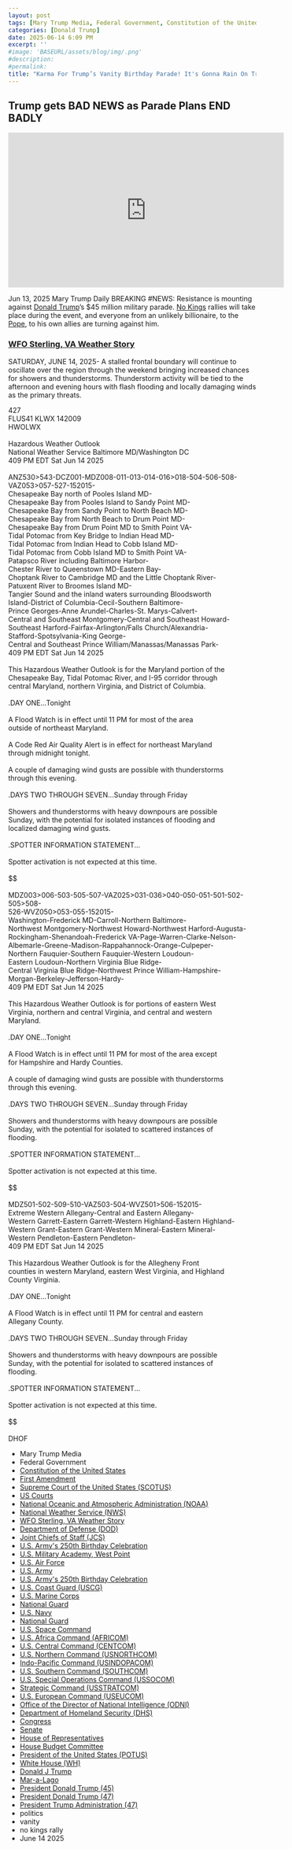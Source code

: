 ```yaml
---
layout: post
tags: [Mary Trump Media, Federal Government, Constitution of the United States, First Amendment, Supreme Court of the United States (SCOTUS), US Courts, National Oceanic and Atmospheric Administration (NOAA), National Weather Service (NWS), WFO Sterling VA Weather Story, Department of Defense (DOD), Joint Chiefs of Staff (JCS), U.S. Army’s 250th Birthday Celebration, U.S. Military Academy West Point, U.S. Air Force, U.S. Army, U.S. Army’s 250th Birthday Celebration, U.S. Coast Guard (USCG), U.S. Marine Corps, National Guard, U.S. Navy, National Guard, U.S. Space Command, U.S. Africa Command (AFRICOM), U.S. Central Command (CENTCOM), U.S. Northern Command (USNORTHCOM), Indo-Pacific Command (USINDOPACOM), U.S. Southern Command (SOUTHCOM), U.S. Special Operations Command (USSOCOM), Strategic Command (USSTRATCOM), U.S. European Command (USEUCOM), Office of the Director of National Intelligence (ODNI), Department of Homeland Security (DHS), Congress, Senate, House of Representatives, House Budget Committee, President of the United States (POTUS), White House (WH), Donald J Trump, Mar-a-Lago, President Donald Trump (45), President Donald Trump (47), President Trump Administration (47), politics, vanity, no kings rally, June 14 2025]
categories: [Donald Trump]
date: 2025-06-14 6:09 PM
excerpt: ''
#image: 'BASEURL/assets/blog/img/.png'
#description:
#permalink:
title: "Karma For Trump’s Vanity Birthday Parade! It's Gonna Rain On Trump’s Parade."
---
```



## Trump gets BAD NEWS as Parade Plans END BADLY

<iframe width="560" height="315" src="https://www.youtube.com/embed/vAYi1pFOIec?si=zIawEiqYrSQrEj9n" title="YouTube video player" frameborder="0" allow="accelerometer; autoplay; clipboard-write; encrypted-media; gyroscope; picture-in-picture; web-share" referrerpolicy="strict-origin-when-cross-origin" allowfullscreen></iframe>

Jun 13, 2025  Mary Trump Daily
BREAKING #NEWS: Resistance is mounting against [Donald Trump]()’s \$45 million military parade. [No Kings]() rallies will take place during the event, and everyone from an unlikely billionaire, to the [Pope](), to his own allies are turning against him.

### [WFO Sterling, VA Weather Story](https://www.weather.gov/lwx/weatherstory)

SATURDAY, JUNE 14, 2025- A stalled frontal boundary will continue to oscillate over the region through the weekend bringing increased chances for showers and thunderstorms. Thunderstorm activity will be tied to the afternoon and evening hours with flash flooding and locally damaging winds as the primary threats.

427<br />FLUS41 KLWX 142009<br />HWOLWX<br /><br />Hazardous Weather Outlook<br />National Weather Service Baltimore MD/Washington DC<br />409 PM EDT Sat Jun 14 2025<br /><br />ANZ530>543-DCZ001-MDZ008-011-013-014-016>018-504-506-508-<br />VAZ053>057-527-152015-<br />Chesapeake Bay north of Pooles Island MD-<br />Chesapeake Bay from Pooles Island to Sandy Point MD-<br />Chesapeake Bay from Sandy Point to North Beach MD-<br />Chesapeake Bay from North Beach to Drum Point MD-<br />Chesapeake Bay from Drum Point MD to Smith Point VA-<br />Tidal Potomac from Key Bridge to Indian Head MD-<br />Tidal Potomac from Indian Head to Cobb Island MD-<br />Tidal Potomac from Cobb Island MD to Smith Point VA-<br />Patapsco River including Baltimore Harbor-<br />Chester River to Queenstown MD-Eastern Bay-<br />Choptank River to Cambridge MD and the Little Choptank River-<br />Patuxent River to Broomes Island MD-<br />Tangier Sound and the inland waters surrounding Bloodsworth<br />Island-District of Columbia-Cecil-Southern Baltimore-<br />Prince Georges-Anne Arundel-Charles-St. Marys-Calvert-<br />Central and Southeast Montgomery-Central and Southeast Howard-<br />Southeast Harford-Fairfax-Arlington/Falls Church/Alexandria-<br />Stafford-Spotsylvania-King George-<br />Central and Southeast Prince William/Manassas/Manassas Park-<br />409 PM EDT Sat Jun 14 2025<br /><br />This Hazardous Weather Outlook is for the Maryland portion of the<br />Chesapeake Bay, Tidal Potomac River, and I-95 corridor through<br />central Maryland, northern Virginia, and District of Columbia.<br /><br />.DAY ONE...Tonight<br /><br />A Flood Watch is in effect until 11 PM for most of the area<br />outside of northeast Maryland.<br /><br />A Code Red Air Quality Alert is in effect for northeast Maryland<br />through midnight tonight.<br /><br />A couple of damaging wind gusts are possible with thunderstorms<br />through this evening.<br /><br />.DAYS TWO THROUGH SEVEN...Sunday through Friday<br /><br />Showers and thunderstorms with heavy downpours are possible<br />Sunday, with the potential for isolated instances of flooding and<br />localized damaging wind gusts.<br /><br />.SPOTTER INFORMATION STATEMENT...<br /><br />Spotter activation is not expected at this time.<br /><br />\$\$<br /><br />MDZ003>006-503-505-507-VAZ025>031-036>040-050-051-501-502-505>508-<br />526-WVZ050>053-055-152015-<br />Washington-Frederick MD-Carroll-Northern Baltimore-<br />Northwest Montgomery-Northwest Howard-Northwest Harford-Augusta-<br />Rockingham-Shenandoah-Frederick VA-Page-Warren-Clarke-Nelson-<br />Albemarle-Greene-Madison-Rappahannock-Orange-Culpeper-<br />Northern Fauquier-Southern Fauquier-Western Loudoun-<br />Eastern Loudoun-Northern Virginia Blue Ridge-<br />Central Virginia Blue Ridge-Northwest Prince William-Hampshire-<br />Morgan-Berkeley-Jefferson-Hardy-<br />409 PM EDT Sat Jun 14 2025<br /><br />This Hazardous Weather Outlook is for portions of eastern West<br />Virginia, northern and central Virginia, and central and western<br />Maryland.<br /><br />.DAY ONE...Tonight<br /><br />A Flood Watch is in effect until 11 PM for most of the area except<br />for Hampshire and Hardy Counties.<br /><br />A couple of damaging wind gusts are possible with thunderstorms<br />through this evening.<br /><br />.DAYS TWO THROUGH SEVEN...Sunday through Friday<br /><br />Showers and thunderstorms with heavy downpours are possible<br />Sunday, with the potential for isolated to scattered instances of<br />flooding.<br /><br />.SPOTTER INFORMATION STATEMENT...<br /><br />Spotter activation is not expected at this time.<br /><br />\$\$<br /><br />MDZ501-502-509-510-VAZ503-504-WVZ501>506-152015-<br />Extreme Western Allegany-Central and Eastern Allegany-<br />Western Garrett-Eastern Garrett-Western Highland-Eastern Highland-<br />Western Grant-Eastern Grant-Western Mineral-Eastern Mineral-<br />Western Pendleton-Eastern Pendleton-<br />409 PM EDT Sat Jun 14 2025<br /><br />This Hazardous Weather Outlook is for the Allegheny Front<br />counties in western Maryland, eastern West Virginia, and Highland<br />County Virginia.<br /><br />.DAY ONE...Tonight<br /><br />A Flood Watch is in effect until 11 PM for central and eastern<br />Allegany County.<br /><br />.DAYS TWO THROUGH SEVEN...Sunday through Friday<br /><br />Showers and thunderstorms with heavy downpours are possible<br />Sunday, with the potential for isolated to scattered instances of<br />flooding.<br /><br />.SPOTTER INFORMATION STATEMENT...<br /><br />Spotter activation is not expected at this time.<br /><br />\$\$<br /><br />DHOF<br />

- Mary Trump Media 
- Federal Government 
- [Constitution of the United States](https://constitution.congress.gov/)
- [First Amendment](https://constitution.congress.gov/constitution/amendment-1/)
- [Supreme Court of the United States (SCOTUS)](https://www.supremecourt.gov/)
- [US Courts](https://www.uscourts.gov/)
- [National Oceanic and Atmospheric Administration (NOAA)](https://www.noaa.gov/)
- [National Weather Service (NWS)](https://www.weather.gov/)
- [WFO Sterling, VA Weather Story](https://www.weather.gov/lwx/weatherstory)
- [Department of Defense (DOD)](https://www.defense.gov/)
- [Joint Chiefs of Staff (JCS)](https://www.jcs.mil/)
- [U.S. Army's 250th Birthday Celebration](https://www.army.mil/1775/)
- [U.S. Military Academy, West Point](https://www.westpoint.edu/)
- [U.S. Air Force](https://www.af.mil/)
- [U.S. Army](https://www.army.mil/)
- [U.S. Army's 250th Birthday Celebration](https://www.army.mil/1775/)
- [U.S. Coast Guard (USCG)](https://www.uscg.mil/)
- [U.S. Marine Corps](https://www.marines.mil/)
- [National Guard](https://www.nationalguard.mil/)
- [U.S. Navy](https://www.navy.mil/)
- [National Guard](https://www.nationalguard.mil/)
- [U.S. Space Command](https://www.spacecom.mil/)
- [U.S. Africa Command (AFRICOM)](https://www.africom.mil/)
- [U.S. Central Command (CENTCOM)](https://www.centcom.mil/)
- [U.S. Northern Command (USNORTHCOM)](https://www.northcom.mil/)
- [Indo-Pacific Command (USINDOPACOM)](https://www.pacom.mil/)
- [U.S. Southern Command (SOUTHCOM)](http://www.southcom.mil/)
- [U.S. Special Operations Command (USSOCOM)](https://www.socom.mil/)
- [Strategic Command (USSTRATCOM)](http://www.stratcom.mil/)
- [U.S. European Command (USEUCOM)](https://www.eucom.mil/)
- [Office of the Director of National Intelligence (ODNI)](https://www.odni.gov/)
- [Department of Homeland Security (DHS)](https://www.dhs.gov/)
- [Congress](https;//www.congress.gov/)
- [Senate](https://www.senate.gov/)
- [House of Representatives](https://www.house.gov/)
- [House Budget Committee ](https://budget.house.gov/)
- [President of the United States (POTUS)](https://www.whitehouse.gov/)
- [White House (WH)](https://www.whitehouse.gov/)
- [Donald J Trump](https://www.donaldjtrump.com/)
- [Mar-a-Lago](https://www.maralagoclub.com/)
- [President Donald Trump (45)](https://trumpwhitehouse.archives.gov/)
- [President Donald Trump (47)](https://www.whitehouse.gov/administration/donald-j-trump/)
- [President Trump Administration (47)](https://www.whitehouse.gov/administration/)
- politics 
- vanity 
- no kings rally
- June 14 2025
